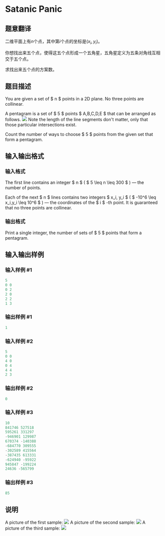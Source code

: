 # Satanic Panic

## 题意翻译

二维平面上有$n$个点，其中第$i$个点的坐标是$(x_i,y_i)$。

你想找出来五个点，使得这五个点形成一个五角星，五角星定义为五条对角线互相交于五个点。

求找出来五个点的方案数。

## 题目描述

You are given a set of $ n $ points in a 2D plane. No three points are collinear.

A pentagram is a set of $ 5 $ points $ A,B,C,D,E $ that can be arranged as follows. ![](https://cdn.luogu.com.cn/upload/vjudge_pic/CF1146H/f942ae06c7e29cb9bc6462315be09bb7d5b4c362.png) Note the length of the line segments don't matter, only that those particular intersections exist.

Count the number of ways to choose $ 5 $ points from the given set that form a pentagram.

## 输入输出格式

### 输入格式

The first line contains an integer $ n $ ( $ 5 \leq n \leq 300 $ ) — the number of points.

Each of the next $ n $ lines contains two integers $ x_i, y_i $ ( $ -10^6 \leq x_i,y_i \leq 10^6 $ ) — the coordinates of the $ i $ -th point. It is guaranteed that no three points are collinear.

### 输出格式

Print a single integer, the number of sets of $ 5 $ points that form a pentagram.

## 输入输出样例

### 输入样例 #1

```cpp
5
0 0
0 2
2 0
2 2
1 3

```
### 输出样例 #1

```cpp
1

```
### 输入样例 #2

```cpp
5
0 0
4 0
0 4
4 4
2 3

```
### 输出样例 #2

```cpp
0

```
### 输入样例 #3

```cpp
10
841746 527518
595261 331297
-946901 129987
670374 -140388
-684770 309555
-302589 415564
-387435 613331
-624940 -95922
945847 -199224
24636 -565799

```
### 输出样例 #3

```cpp
85

```
## 说明

A picture of the first sample: ![](https://cdn.luogu.com.cn/upload/vjudge_pic/CF1146H/ecb5db206846ce3b41c177fcaeaebe0ee2b1bb2a.png) A picture of the second sample: ![](https://cdn.luogu.com.cn/upload/vjudge_pic/CF1146H/4f7f38f01a0904403461b302f8dc7d443ccc0e93.png) A picture of the third sample: ![](https://cdn.luogu.com.cn/upload/vjudge_pic/CF1146H/d922b8e812b7b67b3a0bbbb474a47be87ee53781.png)

